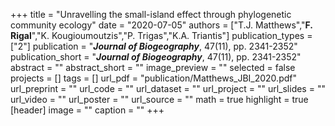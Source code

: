 +++
title = "Unravelling the small-island effect through phylogenetic community ecology"
date = "2020-07-05"
authors = ["T.J. Matthews","**F. Rigal**","K. Kougioumoutzis","P. Trigas","K.A. Triantis"]
publication_types = ["2"]
publication = "**_Journal of Biogeography_**, 47(11), pp. 2341-2352"
publication_short = "**_Journal of Biogeography_**, 47(11), pp. 2341-2352"
abstract = ""
abstract_short = ""
image_preview = ""
selected = false
projects = []
tags = []
url_pdf = "publication/Matthews_JBI_2020.pdf"
url_preprint = ""
url_code = ""
url_dataset = ""
url_project = ""
url_slides = ""
url_video = ""
url_poster = ""
url_source = ""
math = true
highlight = true
[header]
image = ""
caption = ""
+++
